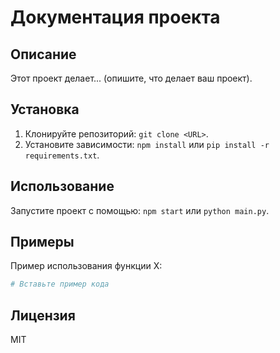 # Документация проекта

## Описание
Этот проект делает... (опишите, что делает ваш проект).

## Установка
1. Клонируйте репозиторий: `git clone <URL>`.
2. Установите зависимости: `npm install` или `pip install -r requirements.txt`.

## Использование
Запустите проект с помощью: `npm start` или `python main.py`.

## Примеры
Пример использования функции X:
```python
# Вставьте пример кода
```

## Лицензия
MIT